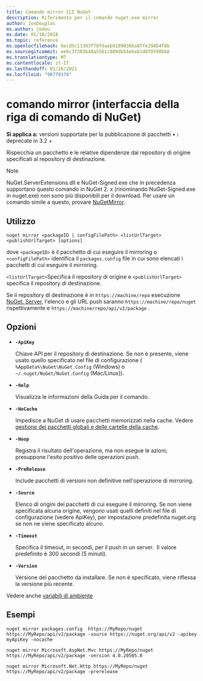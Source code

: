 ```yaml
---
title: Comando mirror CLI NuGet
description: Riferimento per il comando nuget.exe mirror
author: JonDouglas
ms.author: jodou
ms.date: 01/18/2018
ms.topic: reference
ms.openlocfilehash: 6ecd5c11383f78fdaeb01090366a8ffe294b4f8b
ms.sourcegitcommit: ee6c3f203648a5561c809db54ebeb1d0f0598b68
ms.translationtype: MT
ms.contentlocale: it-IT
ms.lasthandoff: 01/26/2021
ms.locfileid: "98779176"
---
```

# <a name="mirror-command-nuget-cli"></a>comando mirror (interfaccia della riga di comando di NuGet)

**Si applica a:** versioni supportate per la pubblicazione di pacchetti &bullet; **:** deprecate in 3.2 +

Rispecchia un pacchetto e le relative dipendenze dai repository di origine specificati al repository di destinazione.

> [!NOTE]
> NuGet.ServerExtensions.dll e NuGet-Signed.exe che in precedenza supportano questo comando in NuGet 2. x (rinominando NuGet-Signed.exe in nuget.exe) non sono più disponibili per il download. Per usare un comando simile a questo, provare [NuGetMirror](https://www.nuget.org/packages/NuGetMirror/).

## <a name="usage"></a>Utilizzo

```cli
nuget mirror <packageID | configFilePath> <listUrlTarget> <publishUrlTarget> [options]
```

dove `<packageID>` è il pacchetto di cui eseguire il mirroring o `<configFilePath>` identifica il `packages.config` file in cui sono elencati i pacchetti di cui eseguire il mirroring.

`<listUrlTarget>`Specifica il repository di origine e `<publishUrlTarget>` specifica il repository di destinazione.

Se il repository di destinazione è in `https://machine/repo` esecuzione [NuGet. Server](../../hosting-packages/nuget-server.md), l'elenco e gli URL push saranno `https://machine/repo/nuget` rispettivamente e `https://machine/repo/api/v2/package` .

## <a name="options"></a>Opzioni

- **`-ApiKey`**

  Chiave API per il repository di destinazione. Se non è presente, viene usato quello specificato nel file di configurazione ( `%AppData%\NuGet\NuGet.Config` (Windows) o `~/.nuget/NuGet/NuGet.Config` (Mac/Linux)).

- **`-Help`**

  Visualizza le informazioni della Guida per il comando.

- **`-NoCache`**

  Impedisce a NuGet di usare pacchetti memorizzati nella cache. Vedere [gestione dei pacchetti globali e delle cartelle della cache](../../consume-packages/managing-the-global-packages-and-cache-folders.md).

- **`-Noop`**

  Registra il risultato dell'operazione, ma non esegue le azioni; presuppone l'esito positivo delle operazioni push.

- **`-PreRelease`**

  Include pacchetti di versioni non definitive nell'operazione di mirroring.

- **`-Source`**

  Elenco di origini dei pacchetti di cui eseguire il mirroring. Se non viene specificata alcuna origine, vengono usati quelli definiti nel file di configurazione (vedere ApiKey), per impostazione predefinita nuget.org se non ne viene specificato alcuno.

- **`-Timeout`**

  Specifica il timeout, in secondi, per il push in un server.  Il valore predefinito è 300 secondi (5 minuti).

- **`-Version`**

  Versione del pacchetto da installare. Se non è specificato, viene riflessa la versione più recente.

Vedere anche [variabili di ambiente](cli-ref-environment-variables.md)

## <a name="examples"></a>Esempi

```cli
nuget mirror packages.config  https://MyRepo/nuget https://MyRepo/api/v2/package -source https://nuget.org/api/v2 -apikey myApiKey -nocache

nuget mirror Microsoft.AspNet.Mvc https://MyRepo/nuget https://MyRepo/api/v2/package -version 4.0.20505.0

nuget mirror Microsoft.Net.Http https://MyRepo/nuget https://MyRepo/api/v2/package -prerelease
```
